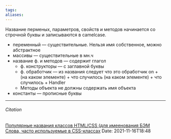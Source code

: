 ```yaml
---
tags: 
aliases: 
---
```

Название перменых, параметров, свойств и методов начинается со строчной буквы и записываются в camelcase.

- переменный — существительные. Нельзя имя собственное, можно абстрактное  
- массивы — существительные в мн.ч
- название ф. и методов — содержит глагол
	- ф. конструкторы — с заглавной буквы
	- ф. обработчик — из названия следует что это обработчик 
		on + (на каком элементе) + что случилось
		(на каком элементе) + что случилось + Handler
	- Методы объекта не должны содержать имя объекта
- константы — прописные буквы



---
###### Citation
 [Популярные названия классов HTML/CSS (для имеенования БЭМ](https://tpverstak.ru/common-css-class-names/)
[ Слова, часто используемые в CSS-классах](https://github.com/yoksel/common-words)
Date: 2021-11-16T18:48

